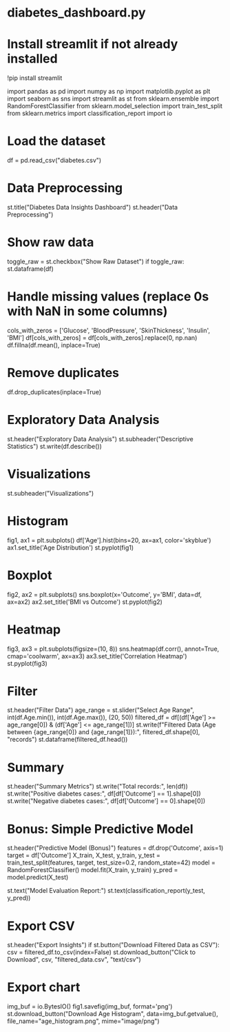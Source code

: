 # diabetes_dashboard.py

# Install streamlit if not already installed
!pip install streamlit

import pandas as pd
import numpy as np
import matplotlib.pyplot as plt
import seaborn as sns
import streamlit as st
from sklearn.ensemble import RandomForestClassifier
from sklearn.model_selection import train_test_split
from sklearn.metrics import classification_report
import io

# Load the dataset
df = pd.read_csv("diabetes.csv")

# Data Preprocessing
st.title("Diabetes Data Insights Dashboard")
st.header("Data Preprocessing")

# Show raw data
toggle_raw = st.checkbox("Show Raw Dataset")
if toggle_raw:
    st.dataframe(df)

# Handle missing values (replace 0s with NaN in some columns)
cols_with_zeros = ['Glucose', 'BloodPressure', 'SkinThickness', 'Insulin', 'BMI']
df[cols_with_zeros] = df[cols_with_zeros].replace(0, np.nan)
df.fillna(df.mean(), inplace=True)

# Remove duplicates
df.drop_duplicates(inplace=True)

# Exploratory Data Analysis
st.header("Exploratory Data Analysis")
st.subheader("Descriptive Statistics")
st.write(df.describe())

# Visualizations
st.subheader("Visualizations")

# Histogram
fig1, ax1 = plt.subplots()
df['Age'].hist(bins=20, ax=ax1, color='skyblue')
ax1.set_title('Age Distribution')
st.pyplot(fig1)

# Boxplot
fig2, ax2 = plt.subplots()
sns.boxplot(x='Outcome', y='BMI', data=df, ax=ax2)
ax2.set_title('BMI vs Outcome')
st.pyplot(fig2)

# Heatmap
fig3, ax3 = plt.subplots(figsize=(10, 8))
sns.heatmap(df.corr(), annot=True, cmap='coolwarm', ax=ax3)
ax3.set_title('Correlation Heatmap')
st.pyplot(fig3)

# Filter
st.header("Filter Data")
age_range = st.slider("Select Age Range", int(df.Age.min()), int(df.Age.max()), (20, 50))
filtered_df = df[(df['Age'] >= age_range[0]) & (df['Age'] <= age_range[1])]
st.write(f"Filtered Data (Age between {age_range[0]} and {age_range[1]}):", filtered_df.shape[0], "records")
st.dataframe(filtered_df.head())

# Summary
st.header("Summary Metrics")
st.write("Total records:", len(df))
st.write("Positive diabetes cases:", df[df['Outcome'] == 1].shape[0])
st.write("Negative diabetes cases:", df[df['Outcome'] == 0].shape[0])

# Bonus: Simple Predictive Model
st.header("Predictive Model (Bonus)")
features = df.drop('Outcome', axis=1)
target = df['Outcome']
X_train, X_test, y_train, y_test = train_test_split(features, target, test_size=0.2, random_state=42)
model = RandomForestClassifier()
model.fit(X_train, y_train)
y_pred = model.predict(X_test)

st.text("Model Evaluation Report:")
st.text(classification_report(y_test, y_pred))

# Export CSV
st.header("Export Insights")
if st.button("Download Filtered Data as CSV"):
    csv = filtered_df.to_csv(index=False)
    st.download_button("Click to Download", csv, "filtered_data.csv", "text/csv")

# Export chart
img_buf = io.BytesIO()
fig1.savefig(img_buf, format='png')
st.download_button("Download Age Histogram", data=img_buf.getvalue(), file_name="age_histogram.png", mime="image/png")

